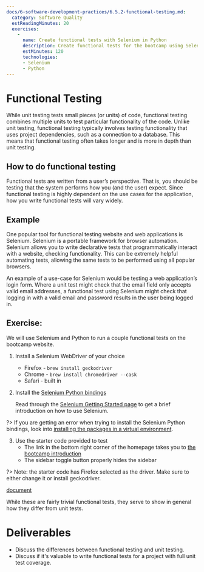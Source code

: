 ```yaml
---
docs/6-software-development-practices/6.5.2-functional-testing.md:
  category: Software Quality
  estReadingMinutes: 20
  exercises:
    -
      name: Create functional tests with Selenium in Python
      description: Create functional tests for the bootcamp using Selenium in Python.
      estMinutes: 120
      technologies:
      - Selenium
      - Python
---
```


# Functional Testing

While unit testing tests small pieces (or units) of code, functional testing combines multiple units to test particular functionality of the code. Unlike unit testing, functional testing typically involves testing functionality that uses project dependencies, such as a connection to a database. This means that functional testing often takes longer and is more in depth than unit testing.

## How to do functional testing

Functional tests are written from a user’s perspective. That is, you should be testing that the system performs how you (and the user) expect. Since functional testing is highly dependent on the use cases for the application, how you write functional tests will vary widely.

## Example

One popular tool for functional testing website and web applications is Selenium. Selenium is a portable framework for browser automation. Selenium allows you to write declarative tests that programmatically interact with a website, checking functionality. This can be extremely helpful automating tests, allowing the same tests to be performed using all popular browsers.

An example of a use-case for Selenium would be testing a web application’s login form. Where a unit test might check that the email field only accepts valid email addresses, a functional test using Selenium might check that logging in with a valid email and password results in the user being logged in.

## Exercise:

We will use Selenium and Python to run a couple functional tests on the bootcamp website.

1. Install a Selenium WebDriver of your choice
    * Firefox - `brew install geckodriver`
    * Chrome - `brew install chromedriver --cask`
    * Safari - built in
2. Install the [Selenium Python bindings](https://pypi.org/project/selenium/)

    Read through the [Selenium Getting Started page](https://selenium-python.readthedocs.io/getting-started.html) to get a brief introduction on how to use Selenium.

?> If you are getting an error when trying to install the Selenium Python bindings, look into [installing the packages in a virtual environment](https://packaging.python.org/en/latest/guides/installing-using-pip-and-virtual-environments/).

3. Use the starter code provided to test
    * The link in the bottom right corner of the homepage takes you to [the bootcamp introduction](https://devops-bootcamp.liatr.io/#/1-introduction/1.0-overview)
    * The sidebar toggle button properly hides the sidebar

?> Note: the starter code has Firefox selected as the driver. Make sure to either change it or install geckodriver.

[document](https://raw.githubusercontent.com/PaulDHenson/devops-bootcamp/master/examples/codeQuality/selenium-frame.py ':include :type=code python')

While these are fairly trivial functional tests, they serve to show in general how they differ from unit tests.

# Deliverables

* Discuss the differences between functional testing and unit testing.
* Discuss if it's valuable to write functional tests for a project with full unit test coverage.
